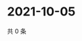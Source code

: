 # 2021-10-05

共 0 条

<!-- BEGIN WEIBO -->
<!-- 最后更新时间 Tue Oct 05 2021 05:12:11 GMT+0800 (China Standard Time) -->

<!-- END WEIBO -->
